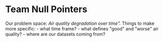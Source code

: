 # Team Null Pointers

Our problem space: *Air quality degradation over time".*
Things to make more specific:
    - what time frame?
    - what defines "good" and "worse" air quality?
    - where are our datasets coming from?


